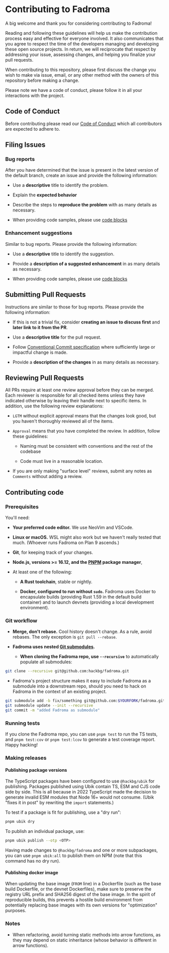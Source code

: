 # Contributing to Fadroma

A big welcome and thank you for considering contributing to Fadroma!

Reading and following these guidelines will help us make the contribution process
easy and effective for everyone involved. It also communicates that you agree to respect the
time of the developers managing and developing these open source projects.
In return, we will reciprocate that respect by addressing your issue,
assessing changes, and helping you finalize your pull requests.

When contributing to this repository, please first discuss the change you wish to make
via issue, email, or any other method with the owners of this repository before making a change.

Please note we have a code of conduct, please follow it in all your interactions with the project.

## Code of Conduct

Before contributing please read our [Code of Conduct](CODE_OF_CONDUCT.md) which
all contributors are expected to adhere to.

## Filing Issues

### Bug reports

After you have determined that the issue is present in the latest version of the default branch,
create an issue and provide the following information:

- Use a **descriptive** title to identify the problem.

- Explain the **expected behavior**

- Describe the steps to **reproduce the problem** with as many details as necessary.

- When providing code samples, please use [code blocks](https://docs.github.com/en/github/writing-on-github/working-with-advanced-formatting/creating-and-highlighting-code-blocks)

### Enhancement suggestions

Similar to bug reports. Please provide the following information:

- Use a **descriptive** title to identify the suggestion.

- Provide a **description of a suggested enhancement** in as many details as necessary.

- When providing code samples, please use [code blocks](https://docs.github.com/en/github/writing-on-github/working-with-advanced-formatting/creating-and-highlighting-code-blocks)

## Submitting Pull Requests

Instructions are similar to those for bug reports. Please provide the following
information:

- If this is not a trivial fix, consider **creating an issue to discuss first** and
  **later link to it from the PR**.

- Use a **descriptive title** for the pull request.

- Follow [Conventional Commit specification](https://www.conventionalcommits.org/en/v1.0.0/)
  where sufficiently large or impactful change is made.

- Provide a **description of the changes** in as many details as necessary.

## Reviewing Pull Requests

All PRs require at least one review approval before they can be merged. Each reviewer is
responsible for all checked items unless they have indicated otherwise by leaving their handle
next to specific items. In addition, use the following review explanations:

- `LGTM` without explicit approval means that the changes look good,
  but you haven't thoroughly reviewed all of the items.

- `Approval` means that you have completed the review. In addition, follow these guidelines:

    - Naming must be consistent with conventions and the rest of the codebase

    - Code must live in a reasonable location.

- If you are only making "surface level" reviews, submit any notes as `Comments`
  without adding a review.

## Contributing code

### Prerequisites

You'll need:

* **Your preferred code editor.** We use NeoVim and VSCode.

* **Linux or macOS.** WSL might also work but we haven't really tested that much.
  (Whoever runs Fadroma on Plan 9 ascends.)

* **Git**, for keeping track of your changes.

* **Node.js, versions >= 16.12, and the [PNPM](https://pnpm.io) package manager**,

* At least one of the following:

  * **A Rust toolchain**, stable or nightly.

  * **Docker, configured to run without `sudo`.** Fadroma uses Docker to encapsulate builds
    (providing Rust 1.59 in the default build container) and to launch devnets (providing a
    local development environment).

### Git workflow

* **Merge, don't rebase.** Cool history doesn't change. As a rule, avoid rebases.
  The only exception is `git pull --rebase`.

* **Fadroma uses nested [Git submodules](https://git-scm.com/book/en/v2/Git-Tools-Submodules).**

  * **When cloning the Fadroma repo, use `--recursive`** to automatically populate all submodules:

```sh
git clone --recursive git@github.com:hackbg/fadroma.git
```

  * Fadroma's project structure makes it easy to include Fadroma as a submodule into
    a downstream repo, should you need to hack on Fadroma in the context of an existing project.

```sh
git submodule add -b fix/something git@github.com:$YOURFORK/fadroma.git
git submodule update --init --recursive
git commit -m "added Fadroma as submodule"
```

### Running tests

If you clone the Fadroma repo, you can use `pnpm test` to run the TS tests,
and `pnpm test:cov` or `pnpm test:lcov` to generate a test coverage report. Happy hacking!

### Making releases

#### Publishing package versions

The TypeScript packages have been configured to use `@hackbg/ubik` for publishing.
Packages published using Ubik contain TS, ESM and CJS code side by side.
This is all because in 2022 TypeScript made the decision to generate invalid ESM modules
that Node 16+ would not consume. (Ubik "fixes it in post" by rewriting the `import` statements.)

To test if a package is fit for publishing, use a "dry run":

```sh
pnpm ubik dry
```

To publish an individual package, use:

```sh
pnpm ubik publish --otp <OTP>
```

Having made changes to `@hackbg/fadroma` and one or more subpackages,
you can use `pnpm ubik:all` to publish them on NPM (note that this command has no dry run).

#### Publishing docker image

When updating the base image (`FROM` line) in a Dockerfile (such as the base build Dockerfile,
or the devnet Dockerfiles), make sure to preserve the registry URL prefix and SHA256 digest
of the base image. In the spirit of reproducible builds, this prevents a hostile build
environment from potentially replacing base images with its own versions for "optimization"
purposes.

### Notes

* When refactoring, avoid turning static methods into arrow functions,
  as they may depend on static inheritance (whose behavior is different
  in arrow functions).
